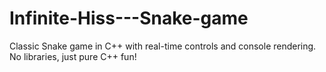 # Infinite-Hiss---Snake-game
Classic Snake game in C++ with real-time controls and console rendering. No libraries, just pure C++ fun!
